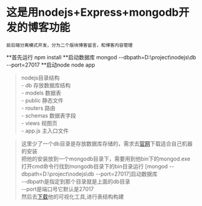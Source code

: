 # 这是用nodejs+Express+mongodb开发的博客功能  
    前后端分离模式开发，分为二个版块博客留言，和博客内容管理
    
**首先运行		 npm install
**启动数据库     mongod --dbpath=D:\project\nodejs\db --port=27017
**启动node 	  node app

>nodejs目录结构  
      - db 存放数据库结构  
      - models 数据表  
      - public 静态文件  
      - routers 路由  
      - schemas 数据表字段  
      - views 视图页  
      - app.js 主入口文件  



>这里少了一个db目录是存放数据库存储的，需求去[官网](https://www.mongodb.com/download-center?jmp=nav#community)下载适合自己机器的安装   
    把他的安装放到一个mongodb目录下，需要用到他bin下的mongod.exe  
    打开cmd命令行找到mongodb目录下的bin目录运行 [mongod --dbpath=D:\project\nodejs\db --port=27017]启动数据库  
    --dbpath是指定到那个目录就是上面的db目录  
    --port是端口号它默认是27017  
    然后去[下载](https://robomongo.org/)他的可视化工具,进行表结构构建
